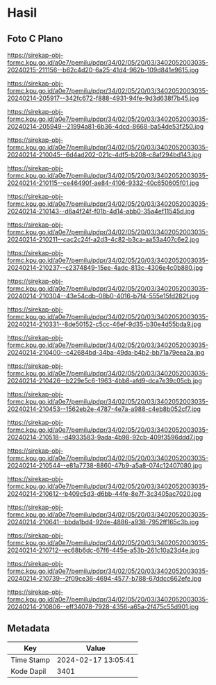 # Hasil

## Foto C Plano

https://sirekap-obj-formc.kpu.go.id/a0e7/pemilu/pdpr/34/02/05/20/03/3402052003035-20240215-211156--b62c4d20-6a25-41d4-962b-109d841e9615.jpg

https://sirekap-obj-formc.kpu.go.id/a0e7/pemilu/pdpr/34/02/05/20/03/3402052003035-20240214-205917--342fc672-f888-4931-94fe-9d3d638f7b45.jpg

https://sirekap-obj-formc.kpu.go.id/a0e7/pemilu/pdpr/34/02/05/20/03/3402052003035-20240214-205949--21994a81-6b36-4dcd-8668-ba54de53f250.jpg

https://sirekap-obj-formc.kpu.go.id/a0e7/pemilu/pdpr/34/02/05/20/03/3402052003035-20240214-210045--6d4ad202-021c-4df5-b208-c8af294bd143.jpg

https://sirekap-obj-formc.kpu.go.id/a0e7/pemilu/pdpr/34/02/05/20/03/3402052003035-20240214-210115--ce46490f-ae84-4106-9332-40c650605f01.jpg

https://sirekap-obj-formc.kpu.go.id/a0e7/pemilu/pdpr/34/02/05/20/03/3402052003035-20240214-210143--d6a4f24f-f01b-4d14-abb0-35a4ef11545d.jpg

https://sirekap-obj-formc.kpu.go.id/a0e7/pemilu/pdpr/34/02/05/20/03/3402052003035-20240214-210211--cac2c24f-a2d3-4c82-b3ca-aa53a407c6e2.jpg

https://sirekap-obj-formc.kpu.go.id/a0e7/pemilu/pdpr/34/02/05/20/03/3402052003035-20240214-210237--c2374849-15ee-4adc-813c-4306e4c0b880.jpg

https://sirekap-obj-formc.kpu.go.id/a0e7/pemilu/pdpr/34/02/05/20/03/3402052003035-20240214-210304--43e54cdb-08b0-4016-b7f4-555e15fd282f.jpg

https://sirekap-obj-formc.kpu.go.id/a0e7/pemilu/pdpr/34/02/05/20/03/3402052003035-20240214-210331--8de50152-c5cc-46ef-9d35-b30e4d55bda9.jpg

https://sirekap-obj-formc.kpu.go.id/a0e7/pemilu/pdpr/34/02/05/20/03/3402052003035-20240214-210400--c42684bd-34ba-49da-b4b2-bb71a79eea2a.jpg

https://sirekap-obj-formc.kpu.go.id/a0e7/pemilu/pdpr/34/02/05/20/03/3402052003035-20240214-210426--b229e5c6-1963-4bb8-afd9-dca7e39c05cb.jpg

https://sirekap-obj-formc.kpu.go.id/a0e7/pemilu/pdpr/34/02/05/20/03/3402052003035-20240214-210453--1562eb2e-4787-4e7a-a988-c4eb8b052cf7.jpg

https://sirekap-obj-formc.kpu.go.id/a0e7/pemilu/pdpr/34/02/05/20/03/3402052003035-20240214-210518--d4933583-9ada-4b98-92cb-409f3596ddd7.jpg

https://sirekap-obj-formc.kpu.go.id/a0e7/pemilu/pdpr/34/02/05/20/03/3402052003035-20240214-210544--e81a7738-8860-47b9-a5a8-074c12407080.jpg

https://sirekap-obj-formc.kpu.go.id/a0e7/pemilu/pdpr/34/02/05/20/03/3402052003035-20240214-210612--b409c5d3-d6bb-44fe-8e7f-3c3405ac7020.jpg

https://sirekap-obj-formc.kpu.go.id/a0e7/pemilu/pdpr/34/02/05/20/03/3402052003035-20240214-210641--bbda1bd4-92de-4886-a938-7952ff165c3b.jpg

https://sirekap-obj-formc.kpu.go.id/a0e7/pemilu/pdpr/34/02/05/20/03/3402052003035-20240214-210712--ec68b6dc-67f6-445e-a53b-261c10a23d4e.jpg

https://sirekap-obj-formc.kpu.go.id/a0e7/pemilu/pdpr/34/02/05/20/03/3402052003035-20240214-210739--2f09ce36-4694-4577-b788-67ddcc662efe.jpg

https://sirekap-obj-formc.kpu.go.id/a0e7/pemilu/pdpr/34/02/05/20/03/3402052003035-20240214-210806--eff34078-7928-4356-a65a-2f475c55d901.jpg


## Metadata

| Key        | Value               |
| ---------- | ------------------- |
| Time Stamp | 2024-02-17 13:05:41 |
| Kode Dapil | 3401                |



